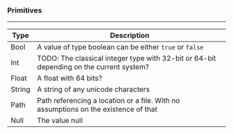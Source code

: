<!-- markdownlint-disable MD041 -->
### Primitives

---

| Type  | Description  |
|---|---|
| Bool | A value of type boolean can be either `true` or `false`  |
| Int | TODO: The classical integer type with 32-bit or 64-bit depending on the current system? |
| Float | A float with 64 bits? |
| String | A string of any unicode characters  |
| Path | Path referencing a location or a file. With no assumptions on the existence of that |
| Null | The value null |
